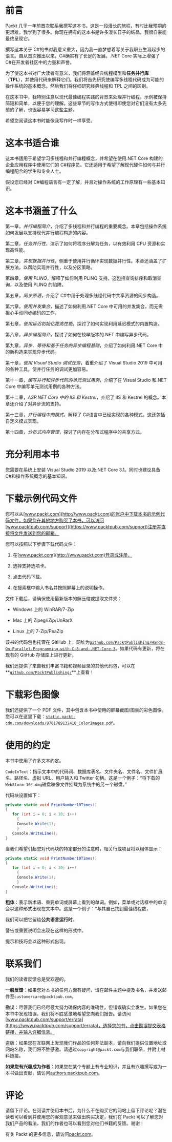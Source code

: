 # 前言

Packt 几乎一年前首次联系我撰写这本书。这是一段漫长的旅程，有时比我预期的更艰难，我学到了很多。你现在拥有的这本书是许多漫长日子的结晶，我很自豪能最终呈现它。

撰写这本关于 C#的书对我意义重大，因为我一直梦想着写关于我职业生涯起步的语言。自从首次推出以来，C#确实有了长足的发展。.NET Core 实际上增强了 C#在开发者社区中的力量和声誉。

为了使这本书对广大读者有意义，我们将涵盖经典线程模型和**任务并行库**（**TPL**），并使用代码来解释它们。我们将首先研究使编写多线程代码成为可能的操作系统的基本概念。然后我们将仔细研究经典线程和 TPL 之间的区别。

在这本书中，我特别注意以现代最佳编程实践的背景来处理并行编程。示例被保持简短和简单，以便于您的理解。这些章节的写作方式使得即使您对它们没有太多先前的了解，也很容易学习这些主题。

希望您阅读这本书时能像我写作时一样享受。

# 这本书适合谁

这本书适用于希望学习多线程和并行编程概念，并希望在使用.NET Core 构建的企业应用程序中使用它们的 C#程序员。它还适用于希望了解现代硬件如何与并行编程配合的学生和专业人士。

假设您已经对 C#编程语言有一定了解，并且对操作系统的工作原理有一些基本知识。

# 这本书涵盖了什么

第一章，*并行编程简介*，介绍了多线程和并行编程的重要概念。本章包括操作系统如何发展以支持现代并行编程构造的内容。

第二章，*任务并行性*，演示了如何将程序分解为任务，以有效利用 CPU 资源和实现高性能。

第三章，*实现数据并行性*，侧重于使用并行循环实现数据并行性。本章还涵盖了扩展方法，以帮助实现并行性，以及分区策略。

第四章，*使用 PLINQ*，解释了如何利用 PLINQ 支持。这包括查询排序和取消查询，以及使用 PLINQ 的陷阱。

第五章，*同步原语*，介绍了 C#中用于处理多线程代码中共享资源的同步构造。

第六章，*使用并发集合*，描述了如何利用.NET Core 中可用的并发集合，而无需担心手动同步编码的工作。

第七章，*使用延迟初始化提高性能*，探讨了如何实现利用延迟模式的内置构造。

第八章，*异步编程简介*，探讨了如何在较早版本的.NET 中编写异步代码。

第九章，*异步、等待和基于任务的异步编程基础*，介绍了如何利用.NET Core 中的新构造来实现异步代码。

第十章，*使用 Visual Studio 调试任务*，着重介绍了 Visual Studio 2019 中可用的各种工具，使并行任务的调试更加容易。

第十一章，*编写并行和异步代码的单元测试用例*，介绍了在 Visual Studio 和.NET Core 中编写单元测试用例的各种方法。

第十二章，*ASP.NET Core 中的 IIS 和 Kestrel*，介绍了 IIS 和 Kestrel 的概念。本章还介绍了对异步流的支持。

第十三章，*并行编程中的模式*，解释了 C#语言中已经实现的各种模式。这还包括自定义模式实现。

第十四章，*分布式内存管理*，探讨了内存在分布式程序中的共享方式。

# 充分利用本书

您需要在系统上安装 Visual Studio 2019 以及.NET Core 3.1。同时也建议具备 C#和操作系统概念的基本知识。

# 下载示例代码文件

您可以从[www.packt.com](http://www.packt.com)的账户中下载本书的示例代码文件。如果您在其他地方购买了本书，可以访问[www.packtpub.com/support](https://www.packtpub.com/support)注册并直接将文件发送到您的邮箱。

您可以按照以下步骤下载代码文件：

1.  在[www.packt.com](http://www.packt.com)登录或注册。

1.  选择支持选项卡。

1.  点击代码下载。

1.  在搜索框中输入书名并按照屏幕上的说明操作。

文件下载后，请确保使用最新版本的解压缩或提取文件夹：

+   Windows 上的 WinRAR/7-Zip

+   Mac 上的 Zipeg/iZip/UnRarX

+   Linux 上的 7-Zip/PeaZip

该书的代码包也托管在 GitHub 上，网址为[`github.com/PacktPublishing/Hands-On-Parallel-Programming-with-C-8-and-.NET-Core-3`](https://github.com/PacktPublishing/Hands-On-Parallel-Programming-with-C-8-and-.NET-Core-3)。如果代码有更新，将在现有的 GitHub 存储库上进行更新。

我们还提供了来自我们丰富书籍和视频目录的其他代码包，可以在**[`github.com/PacktPublishing/`](https://github.com/PacktPublishing/)**上查看！

# 下载彩色图像

我们还提供了一个 PDF 文件，其中包含本书中使用的屏幕截图/图表的彩色图像。您可以在这里下载：[`static.packt-cdn.com/downloads/9781789132410_ColorImages.pdf`](https://static.packt-cdn.com/downloads/9781789132410_ColorImages.pdf)。

# 使用的约定

本书中使用了许多文本约定。

`CodeInText`：指示文本中的代码词、数据库表名、文件夹名、文件名、文件扩展名、路径名、虚拟 URL、用户输入和 Twitter 句柄。这是一个例子：“将下载的`WebStorm-10*.dmg`磁盘映像文件挂载为系统中的另一个磁盘。”

代码块设置如下：

```cs
private static void PrintNumber10Times()
{
   for (int i = 0; i < 10; i++)
     {
     Console.Write(1);
     }
   Console.WriteLine();
}
```

当我们希望引起您对代码块的特定部分的注意时，相关行或项目将以粗体显示：

```cs
private static void PrintNumber10Times()
{
   for (int i = 0; i < 10; i++)
     {
     Console.Write(1);
     }
   Console.WriteLine();
}
```

**粗体**：表示新术语、重要单词或屏幕上看到的单词。例如，菜单或对话框中的单词会以这种形式出现在文本中。这是一个例子：“与其自己找到最佳线程数，

我们可以把它留给**公共语言运行时**。

警告或重要说明会出现在这样的形式中。

提示和技巧会以这种形式出现。

# 联系我们

我们的读者反馈总是受欢迎的。

**一般反馈**：如果您对本书的任何方面有疑问，请在邮件主题中提及书名，并发送邮件至`customercare@packtpub.com`。

勘误：尽管我们已经尽最大努力确保内容的准确性，但错误确实会发生。如果您在本书中发现错误，我们将不胜感激地希望您向我们报告。请访问[www.packtpub.com/support/errata](https://www.packtpub.com/support/errata)，选择您的书，点击勘误提交表格链接，并输入详细信息。

盗版：如果您在互联网上发现我们作品的任何非法副本，请向我们提供位置地址或网站名称，我们将不胜感激。请通过`copyright@packt.com`与我们联系，并附上材料链接。

**如果您有兴趣成为作者**：如果您在某个专题上有专业知识，并且有兴趣撰写或为一本书做出贡献，请访问[authors.packtpub.com](http://authors.packtpub.com/)。

# 评论

请留下评论。在阅读并使用本书后，为什么不在购买它的网站上留下评论呢？潜在读者可以看到并使用您的客观意见来做出购买决定，我们在 Packt 可以了解您对我们产品的看法，我们的作者也可以看到您对他们书籍的反馈。谢谢！

有关 Packt 的更多信息，请访问[packt.com](http://www.packt.com/)。
